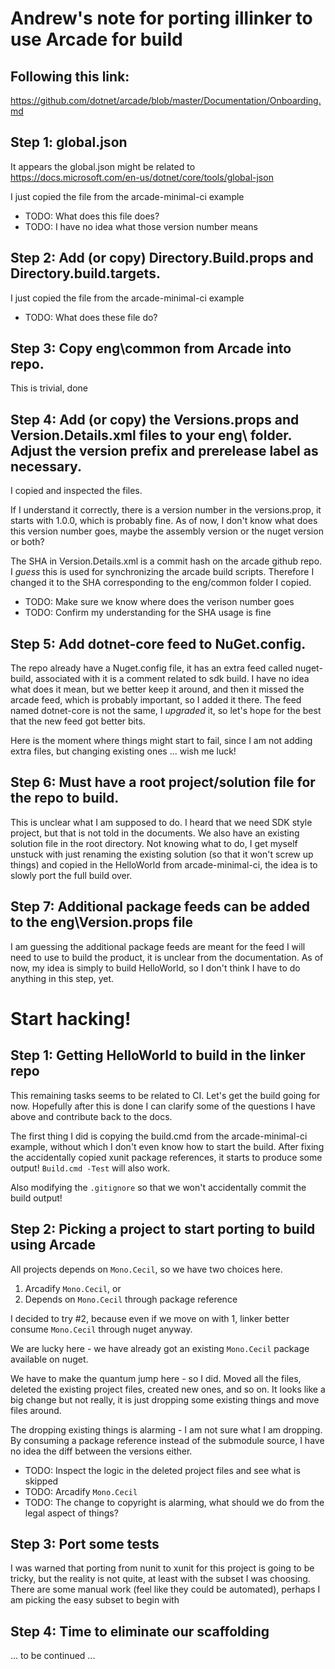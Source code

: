 # Andrew's note for porting illinker to use Arcade for build

## Following this link:
https://github.com/dotnet/arcade/blob/master/Documentation/Onboarding.md

## Step 1: global.json
It appears the global.json might be related to https://docs.microsoft.com/en-us/dotnet/core/tools/global-json

I just copied the file from the arcade-minimal-ci example

* TODO: What does this file does?
* TODO: I have no idea what those version number means

## Step 2: Add (or copy) Directory.Build.props and Directory.build.targets.

I just copied the file from the arcade-minimal-ci example

* TODO: What does these file do?

## Step 3: Copy eng\common from Arcade into repo.

This is trivial, done

## Step 4: Add (or copy) the Versions.props and Version.Details.xml files to your eng\ folder. Adjust the version prefix and prerelease label as necessary.

I copied and inspected the files. 

If I understand it correctly, there is a version number in the versions.prop, it starts with 1.0.0, which is probably fine. As of now, I don't know what does this version number goes, maybe the assembly version or the nuget version or both?

The SHA in Version.Details.xml is a commit hash on the arcade github repo. I *guess* this is used for synchronizing the arcade build scripts. Therefore I changed it to the SHA corresponding to the eng/common folder I copied.

* TODO: Make sure we know where does the verison number goes
* TODO: Confirm my understanding for the SHA usage is fine

## Step 5: Add dotnet-core feed to NuGet.config.

The repo already have a Nuget.config file, it has an extra feed called nuget-build, associated with it is a comment related to sdk build. I have no idea what does it mean, but we better keep it around, and then it missed the arcade feed, which is probably important, so I added it there. The feed named dotnet-core is not the same, I *upgraded* it, so let's hope for the best that the new feed got better bits.

Here is the moment where things might start to fail, since I am not adding extra files, but changing existing ones ... wish me luck!

## Step 6: Must have a root project/solution file for the repo to build.

This is unclear what I am supposed to do. I heard that we need SDK style project, but that is not told in the documents. We also have an existing solution file in the root directory. Not knowing what to do, I get myself unstuck with just renaming the existing solution (so that it won't screw up things) and copied in the HelloWorld from arcade-minimal-ci, the idea is to slowly port the full build over.

## Step 7: Additional package feeds can be added to the eng\Version.props file

I am guessing the additional package feeds are meant for the feed I will need to use to build the product, it is unclear from the documentation. As of now, my idea is simply to build HelloWorld, so I don't think I have to do anything in this step, yet.

# Start hacking!

## Step 1: Getting HelloWorld to build in the linker repo

This remaining tasks seems to be related to CI. Let's get the build going for now. Hopefully after this is done I can clarify some of the questions I have above and contribute back to the docs.

The first thing I did is copying the build.cmd from the arcade-minimal-ci example, without which I don't even know how to start the build. After fixing the accidentally copied xunit package references, it starts to produce some output! `Build.cmd -Test` will also work.

Also modifying the `.gitignore` so that we won't accidentally commit the build output!

## Step 2: Picking a project to start porting to build using Arcade

All projects depends on `Mono.Cecil`, so we have two choices here.
1. Arcadify `Mono.Cecil`, or
2. Depends on `Mono.Cecil` through package reference

I decided to try #2, because even if we move on with 1, linker better consume `Mono.Cecil` through nuget anyway.

We are lucky here - we have already got an existing `Mono.Cecil` package available on nuget.

We have to make the quantum jump here - so I did. Moved all the files, deleted the existing project files, created new ones, and so on. It looks like a big change but not really, it is just dropping some existing things and move files around.

The dropping existing things is alarming - I am not sure what I am dropping. By consuming a package reference instead of the submodule source, I have no idea the diff between the versions either.

* TODO: Inspect the logic in the deleted project files and see what is skipped
* TODO: Arcadify `Mono.Cecil`
* TODO: The change to copyright is alarming, what should we do from the legal aspect of things?

## Step 3: Port some tests

I was warned that porting from nunit to xunit for this project is going to be tricky, but the reality is not quite, at least with the subset I was choosing. There are some manual work (feel like they could be automated), perhaps I am picking the easy subset to begin with

## Step 4: Time to eliminate our scaffolding

... to be continued ...